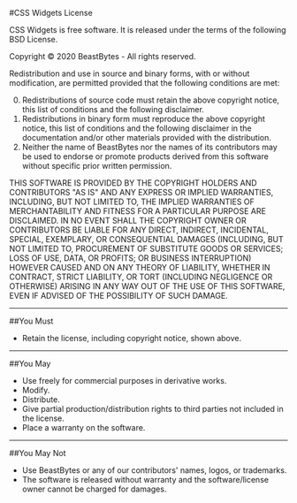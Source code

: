 #CSS Widgets License

CSS Widgets is free software. It is released under the terms of the following BSD License.

Copyright © 2020 BeastBytes - All rights reserved.

Redistribution and use in source and binary forms, with or without modification, are permitted provided that the following conditions are met:

0. Redistributions of source code must retain the above copyright notice, this list of conditions and the following disclaimer.
0. Redistributions in binary form must reproduce the above copyright notice, this list of conditions and the following disclaimer in the documentation and/or other materials provided with the distribution.
0. Neither the name of BeastBytes nor the names of its contributors may be used to endorse or promote products derived from this software without specific prior written permission.

THIS SOFTWARE IS PROVIDED BY THE COPYRIGHT HOLDERS AND CONTRIBUTORS "AS IS" AND ANY EXPRESS OR IMPLIED WARRANTIES, INCLUDING, BUT NOT LIMITED TO, THE IMPLIED WARRANTIES OF MERCHANTABILITY AND FITNESS FOR A PARTICULAR PURPOSE ARE DISCLAIMED. IN NO EVENT SHALL THE COPYRIGHT OWNER OR CONTRIBUTORS BE LIABLE FOR ANY DIRECT, INDIRECT, INCIDENTAL, SPECIAL, EXEMPLARY, OR CONSEQUENTIAL DAMAGES (INCLUDING, BUT NOT LIMITED TO, PROCUREMENT OF SUBSTITUTE GOODS OR SERVICES; LOSS OF USE, DATA, OR PROFITS; OR BUSINESS INTERRUPTION) HOWEVER CAUSED AND ON ANY THEORY OF LIABILITY, WHETHER IN CONTRACT, STRICT LIABILITY, OR TORT (INCLUDING NEGLIGENCE OR OTHERWISE) ARISING IN ANY WAY OUT OF THE USE OF THIS SOFTWARE, EVEN IF ADVISED OF THE POSSIBILITY OF SUCH DAMAGE.

---

##You Must
* Retain the license, including copyright notice, shown above.

---

##You May
* Use freely for commercial purposes in derivative works.
* Modify.
* Distribute.
* Give partial production/distribution rights to third parties not included in the license.
* Place a warranty on the software.

---

##You May Not
* Use BeastBytes or any of our contributors' names, logos, or trademarks.
* The software is released without warranty and the software/license owner cannot be charged for damages.

